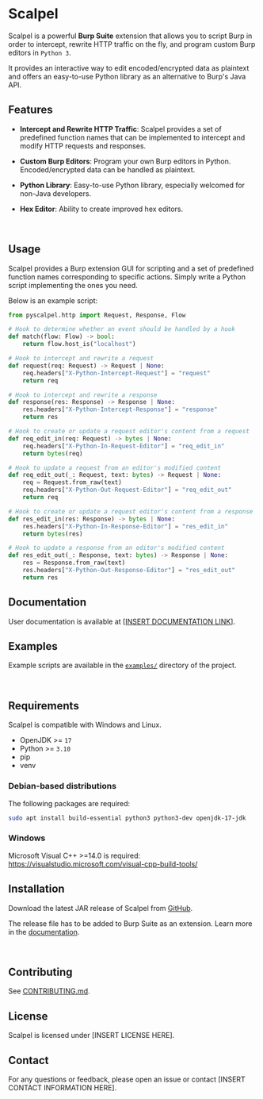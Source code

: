 # Scalpel

Scalpel is a powerful **Burp Suite** extension that allows you to script Burp in order to intercept, rewrite HTTP traffic on the fly, and program custom Burp editors in `Python 3`.

It provides an interactive way to edit encoded/encrypted data as plaintext and offers an easy-to-use Python library as an alternative to Burp's Java API.

## Features

-   **Intercept and Rewrite HTTP Traffic**: Scalpel provides a set of predefined function names that can be implemented to intercept and modify HTTP requests and responses.

-   **Custom Burp Editors**: Program your own Burp editors in Python. Encoded/encrypted data can be handled as plaintext.

-   **Python Library**: Easy-to-use Python library, especially welcomed for non-Java developers.

-   **Hex Editor**: Ability to create improved hex editors.

<br>

## Usage

Scalpel provides a Burp extension GUI for scripting and a set of predefined function names corresponding to specific actions. Simply write a Python script implementing the ones you need.

Below is an example script:

```py
from pyscalpel.http import Request, Response, Flow

# Hook to determine whether an event should be handled by a hook
def match(flow: Flow) -> bool:
    return flow.host_is("localhost")

# Hook to intercept and rewrite a request
def request(req: Request) -> Request | None:
    req.headers["X-Python-Intercept-Request"] = "request"
    return req

# Hook to intercept and rewrite a response
def response(res: Response) -> Response | None:
    res.headers["X-Python-Intercept-Response"] = "response"
    return res

# Hook to create or update a request editor's content from a request
def req_edit_in(req: Request) -> bytes | None:
    req.headers["X-Python-In-Request-Editor"] = "req_edit_in"
    return bytes(req)

# Hook to update a request from an editor's modified content
def req_edit_out(_: Request, text: bytes) -> Request | None:
    req = Request.from_raw(text)
    req.headers["X-Python-Out-Request-Editor"] = "req_edit_out"
    return req

# Hook to create or update a request editor's content from a response
def res_edit_in(res: Response) -> bytes | None:
    res.headers["X-Python-In-Response-Editor"] = "res_edit_in"
    return bytes(res)

# Hook to update a response from an editor's modified content
def res_edit_out(_: Response, text: bytes) -> Response | None:
    res = Response.from_raw(text)
    res.headers["X-Python-Out-Response-Editor"] = "res_edit_out"
    return res
```

## Documentation

User documentation is available at [[INSERT DOCUMENTATION LINK]](http://userdoc.scalpel.com).

## Examples

Example scripts are available in the [`examples/`](examples/) directory of the project.

<br>

## Requirements

Scalpel is compatible with Windows and Linux.

-   OpenJDK >= `17`
-   Python >= `3.10`
-   pip
-   venv
### Debian-based distributions

The following packages are required:

```sh
sudo apt install build-essential python3 python3-dev openjdk-17-jdk
```

### Windows

Microsoft Visual C++ >=14.0 is required:
https://visualstudio.microsoft.com/visual-cpp-build-tools/

## Installation

Download the latest JAR release of Scalpel from [GitHub](https://github.com).

The release file has to be added to Burp Suite as an extension. Learn more in the [documentation](https://).

<br>

## Contributing

See [CONTRIBUTING.md](CONTRIBUTING.md).

## License

Scalpel is licensed under [INSERT LICENSE HERE].

## Contact

For any questions or feedback, please open an issue or contact [INSERT CONTACT INFORMATION HERE].
